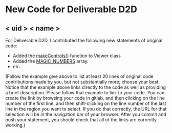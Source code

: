 # New Code for Deliverable D2D

## < uid > < name >

For Deliverable D2D, I contributed the following new statements of original code:

- Added the [makeControls()](https://gitlab.cecs.anu.edu.au/comp1110/comp1110-ass2/-/blob/master/src/comp1110/ass2/gui/Viewer.java#L47-72) function to Viewer class
- Added the [MAGIC_NUMBERS](https://gitlab.cecs.anu.edu.au/comp1110/comp1110-ass2/-/blob/master/src/comp1110/ass2/Azul.java#L250-307) array.
- etc.

(Follow the example give above to list at least 20 lines of original code contributions made by you, but not substantially more; choose your best. Notice that the example above links directly to the code as well as providing a brief description.   Please follow that example to link to your code.  You can create the link by browsing your code in gitlab, and then clicking on the line number of the first line, and then shift-clicking on the line number of the last line in the region you want to select.  If you do that correctly, the URL for that selection will be in the navigation bar of your browser.  After you commit and push your statement, you should check that all of the links are correctly working.)
